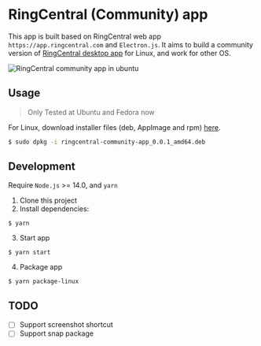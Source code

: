 # RingCentral (Community) app

This app is built based on RingCentral web app `https://app.ringcentral.com` and `Electron.js`. 
It aims to build a community version of [RingCentral desktop app](https://www.ringcentral.com/apps/rc-app) for Linux, and work for other OS.

![RingCentral community app in ubuntu](https://user-images.githubusercontent.com/7036536/120785928-37491200-c560-11eb-8eaf-30afce528aca.png)

## Usage

> Only Tested at Ubuntu and Fedora now

For Linux, download installer files (deb, AppImage and rpm) [here](https://github.com/embbnux/ringcentral-community-app/releases).


```bash
$ sudo dpkg -i ringcentral-community-app_0.0.1_amd64.deb
```

## Development

Require `Node.js` >= 14.0, and `yarn`

1. Clone this project
2. Install dependencies:

```
$ yarn
```

3. Start app

```
$ yarn start
```

4. Package app

```
$ yarn package-linux
```

## TODO

- [ ] Support screenshot shortcut
- [ ] Support snap package

